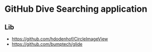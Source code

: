 # GitHub Dive Searching application

## Lib

- https://github.com/hdodenhof/CircleImageView
- https://github.com/bumptech/glide
